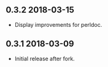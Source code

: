 ## 0.3.2 2018-03-15
* Display improvements for perldoc.

## 0.3.1 2018-03-09
* Initial release after fork.
